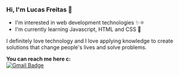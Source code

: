 ### Hi, I'm Lucas Freitas 👋


* I'm interested in web development technologies ✨⚛
* I'm currently learning Javascript, HTML and CSS 🌱

I definitely love technology and I love applying knowledge to create solutions that change people's lives and solve problems.

**You can reach me here c:**
<br> [![Gmail Badge](https://img.shields.io/badge/-lucas.freitasj.ca@gmail.com-9572FC?style=flat-square&logo=Gmail&logoColor=white&link=mailto:lucas.freitasj.ca@gmail.com)](mailto:lucas.freitasj.ca@gmail.com)
